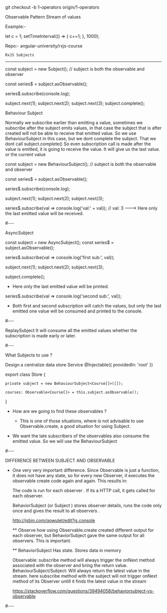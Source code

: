 git checkout -b 1-operators origin/1-operators


Observable Pattern
Stream of values

Example:-


let c = 1;
setTimeInterval(() => {
	c+=1;
}, 1000);


Repo:- angular-university/rxjs-course

    RxJS Subjects
--------------------------

const subject = new Subject();
// subject is both the observable and observer

const series$ = subject.asObservable();

series$.subscribe(console.log);

subject.next(1);
subject.next(2);
subject.next(3);
subject.complete();


Behaviour Subject

Normally we subscribe earlier than emitting a value, sometimes we subscribe after the subject emits values, in that case
the subject that is after created will not be able to receive that emitted value.
So we use BehaviourSubject in this case, but we dont complete the subject. That we dont call subject.complete()
So even subscription call is made after the value is emitted, it is going to receive the value.
It will give us the last value. or the current value

const subject = new BehaviourSubject();
// subject is both the observable and observer

const series$ = subject.asObservable();

series$.subscribe(console.log);

subject.next(1);
subject.next(2);
subject.next(3);


series$.subscribe(val => console.log('val:' + val)); // val: 3 
---> Here only the last emitted value will be received.

#---

AsyncSubject 

const subject = new AsyncSubject();
const series$ = subject.asObservable();

series$.subscribe(val => console.log('first sub:', val));

subject.next(1);
subject.next(2);
subject.next(3);

subject.complete();

* Here only the last emitted value will be printed.

series$.subscribe(val => console.log('second sub:', val));

* Both first and second subscription will catch the values, but only the last emitted one value will be consumed and printed to the console.

#---

ReplaySubject
It will consume all the emitted values whether the subscription is made early 
or later.


#---

What Subjects to use ?

Design a centralize data store
Service
@Injectable({
	providedIn: 'root'
})

export class Store {

	
	private subject = new BehaviourSubject<Course[]>([]);
	
	courses: Observable<Course[]> = this.subject.asObservable();
	
}

* How are we going to find these observables ?
	- This is one of those situations, where is not advisable to use Observable.create, a good situation for using Subject.
	
* We want the late subscribers of the observables also consume the emitted value.
So we will use the BehaviourSubject

#---

DIFFERENCE BETWEEN SUBJECT AND OBSERVABLE

* One very very important difference. Since Observable is just a function, it does not have any state, so for every new Observer, it executes the observable create code again and again. This results in:

	The code is run for each observer . If its a HTTP call, it gets called for each observer.
	
	BehaviorSubject (or Subject ) stores observer details, runs the code only once and gives the result to all observers .
	
	http://jsbin.com/qowulet/edit?js,console
	
	
	** Observe how using Observable.create created different output for each observer, but BehaviorSubject gave the same output for all 
	observers. This is important.

	** BehaviorSubject Has state. Stores data in memory
	
	Observable: subscribe method will always trigger the onNext method associated with the observer and bring the return value. 
	BehaviourSubject/Subject: Will always return the latest value in the stream. here subscribe method with the subject will not trigger 
	onNext method of its Observer untill it finds the latest value in the stream

	https://stackoverflow.com/questions/39494058/behaviorsubject-vs-observable
	
#---

